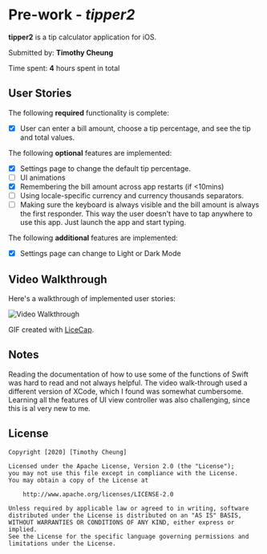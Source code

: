 # Pre-work - *tipper2*

**tipper2** is a tip calculator application for iOS.

Submitted by: **Timothy Cheung**

Time spent: **4** hours spent in total

## User Stories

The following **required** functionality is complete:

* [x] User can enter a bill amount, choose a tip percentage, and see the tip and total values.

The following **optional** features are implemented:
* [x] Settings page to change the default tip percentage.
* [ ] UI animations
* [x] Remembering the bill amount across app restarts (if <10mins)
* [ ] Using locale-specific currency and currency thousands separators.
* [ ] Making sure the keyboard is always visible and the bill amount is always the first responder. This way the user doesn't have to tap anywhere to use this app. Just launch the app and start typing.

The following **additional** features are implemented:

- [x] Settings page can change to Light or Dark Mode

## Video Walkthrough 

Here's a walkthrough of implemented user stories:

<img src='http://g.recordit.co/HM53t17Sar.gif' title='Video Walkthrough' width='' alt='Video Walkthrough' />

GIF created with [LiceCap](http://www.cockos.com/licecap/).

## Notes

Reading the documentation of how to use some of the functions of Swift was hard to read and not always helpful.
The video walk-through used a different version of XCode, which I found was somewhat cumbersome.
Learning all the features of UI view controller was also challenging, since this is al very new to me.

## License

    Copyright [2020] [Timothy Cheung]

    Licensed under the Apache License, Version 2.0 (the "License");
    you may not use this file except in compliance with the License.
    You may obtain a copy of the License at

        http://www.apache.org/licenses/LICENSE-2.0

    Unless required by applicable law or agreed to in writing, software
    distributed under the License is distributed on an "AS IS" BASIS,
    WITHOUT WARRANTIES OR CONDITIONS OF ANY KIND, either express or implied.
    See the License for the specific language governing permissions and
    limitations under the License.
